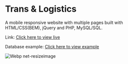 <h1>Trans & Logistics</h1>
<p>A mobile responsive website with multiple pages built with HTML/CSS(BEM), jQuery and PHP, MySQL/SQL. </p>

Link:
<a href="https://center-logistics.netlify.app/" target="_blank">Click here to view live</a>

Database example:
<a href="https://github.com/Lateralus-lab/logistic/blob/master/src/logistic.sql" target="_blank">Click here to view example</a>

![Webp net-resizeimage](https://user-images.githubusercontent.com/59764339/118375743-846a4180-b5bb-11eb-80a1-09ab9fb89286.png)
